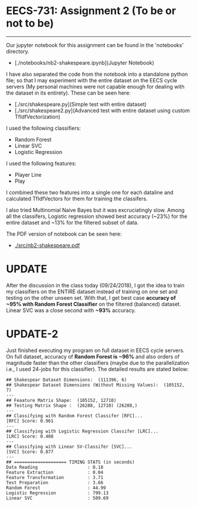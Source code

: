 # EECS-731: Assignment 2 (To be or not to be)
---
Our jupyter notebook for this assignment can be found in the 'notebooks' directory.

- [./notebooks/nb2-shakespeare.ipynb](Jupyter Notebook)

I have also separated the code from the notebook into a standalone python file;
so that I may experiment with the entire dataset on the EECS cycle servers (My
personal machines were not capable enough for dealing with the dataset in its
entirety). These can be seen here:

- [./src/shakespeare.py](Simple test with entire dataset)
- [./src/shakespeare2.py](Advanced test with entire dataset using custom TfIdfVectorization)

I used the following classifiers:
- Random Forest
- Linear SVC
- Logistic Regression

I used the following features:
- Player Line
- Play

I combined these two features into a single one for each dataline and calculated TfIdfVectors for them for training the classifers.

I also tried Multinomial Naive Bayes but it was excruciatingly slow. Among all
the classifers, Logistic regression showed best accuracy (~23%) for the entire
dataset and ~13% for the filtered subset of data.

The PDF version of notebook can be seen here:
- [./src/nb2-shakespeare.pdf](Report)

# UPDATE
After the discussion in the class today (09/24/2018), I got the idea to train
my classifiers on the ENTIRE dataset instead of training on one set and testing
on the other unseen set. With that, I get best case **accuracy of ~95% with
Random Forest Classifier** on the filtered (balanced) dataset.
Linear SVC was a close second with **~93%** accuracy.

# UPDATE-2
Just finished executing my program on full dataset in EECS cycle servers.
On full dataset, accuracy of **Random Forest is ~96%** and also orders of
magnitude faster than the other classifiers (maybe due to the parallelization
i.e., I used 24-jobs for this classifier). The detailed results are stated
below:

```
## Shakespear Dataset Dimensions:  (111396, 6)
## Shakespear Dataset Dimensions (Without Missing Values):  (105152, 7)
---
## Feaature Matrix Shape:  (105152, 12710)
## Testing Matrix Shape :  (26288, 12710) (26288,)
---
## Classifying with Random Forest Classifer [RFC]...
[RFC] Score: 0.961
---
## Classifying with Logistic Regression Classifer [LRC]...
[LRC] Score: 0.408
---
## Classifying with Linear SV-Classifer [SVC]...
[SVC] Score: 0.877
---
## ==================== TIMING STATS (in seconds)
Data Reading                   : 0.18
Feature Extraction             : 0.04
Feature Transformation         : 3.71
Test Preparation               : 3.66
Random Forest                  : 44.99
Logistic Regression            : 799.13
Linear SVC                     : 509.69
```
